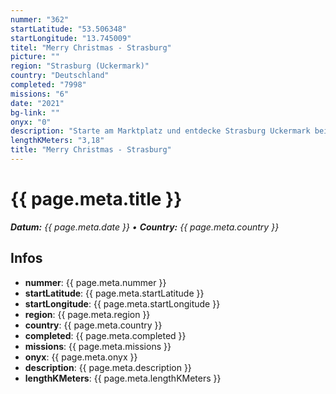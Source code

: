 ```yaml
---
nummer: "362"
startLatitude: "53.506348"
startLongitude: "13.745009"
titel: "Merry Christmas - Strasburg"
picture: ""
region: "Strasburg (Uckermark)"
country: "Deutschland"
completed: "7998"
missions: "6"
date: "2021"
bg-link: ""
onyx: "0"
description: "Starte am Marktplatz und entdecke Strasburg Uckermark bei einer weihnachtlichen Spaziergang."
lengthKMeters: "3,18"
title: "Merry Christmas - Strasburg"
---
```


# {{ page.meta.title }}
_**Datum:** {{ page.meta.date }} • **Country:** {{ page.meta.country }}_

## Infos
- **nummer**: {{ page.meta.nummer }}
- **startLatitude**: {{ page.meta.startLatitude }}
- **startLongitude**: {{ page.meta.startLongitude }}
- **region**: {{ page.meta.region }}
- **country**: {{ page.meta.country }}
- **completed**: {{ page.meta.completed }}
- **missions**: {{ page.meta.missions }}
- **onyx**: {{ page.meta.onyx }}
- **description**: {{ page.meta.description }}
- **lengthKMeters**: {{ page.meta.lengthKMeters }}

